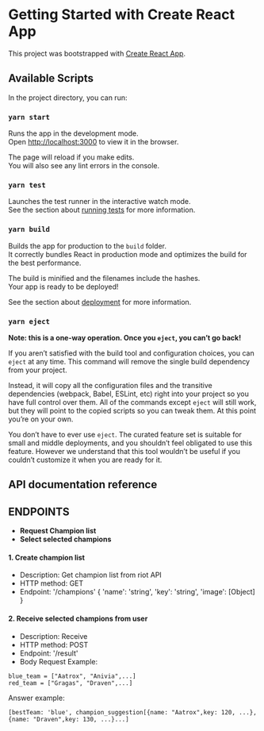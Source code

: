# Getting Started with Create React App

This project was bootstrapped with [Create React App](https://github.com/facebook/create-react-app).

## Available Scripts

In the project directory, you can run:

### `yarn start`

Runs the app in the development mode.\
Open [http://localhost:3000](http://localhost:3000) to view it in the browser.

The page will reload if you make edits.\
You will also see any lint errors in the console.

### `yarn test`

Launches the test runner in the interactive watch mode.\
See the section about [running tests](https://facebook.github.io/create-react-app/docs/running-tests) for more information.

### `yarn build`

Builds the app for production to the `build` folder.\
It correctly bundles React in production mode and optimizes the build for the best performance.

The build is minified and the filenames include the hashes.\
Your app is ready to be deployed!

See the section about [deployment](https://facebook.github.io/create-react-app/docs/deployment) for more information.

### `yarn eject`

**Note: this is a one-way operation. Once you `eject`, you can’t go back!**

If you aren’t satisfied with the build tool and configuration choices, you can `eject` at any time. This command will remove the single build dependency from your project.

Instead, it will copy all the configuration files and the transitive dependencies (webpack, Babel, ESLint, etc) right into your project so you have full control over them. All of the commands except `eject` will still work, but they will point to the copied scripts so you can tweak them. At this point you’re on your own.

You don’t have to ever use `eject`. The curated feature set is suitable for small and middle deployments, and you shouldn’t feel obligated to use this feature. However we understand that this tool wouldn’t be useful if you couldn’t customize it when you are ready for it.

## API documentation reference

## ENDPOINTS 

- **Request Champion list**
- **Select selected champions**


#### 1. **Create champion list**

- Description: Get champion list from riot API
- HTTP method: GET
- Endpoint: '/champions'
  {
  'name': 'string',
  'key': 'string',
  'image': [Object]
  }

 
#### 2. **Receive selected champions from user**
- Description: Receive
- HTTP method: POST
- Endpoint: '/result'
- Body Request Example:
```
blue_team = ["Aatrox", "Anivia",...]
red_team = ["Gragas", "Draven",...]
```
Answer example:

```
[bestTeam: 'blue', champion_suggestion[{name: "Aatrox",key: 120, ...},{name: "Draven",key: 130, ...}...]
```
